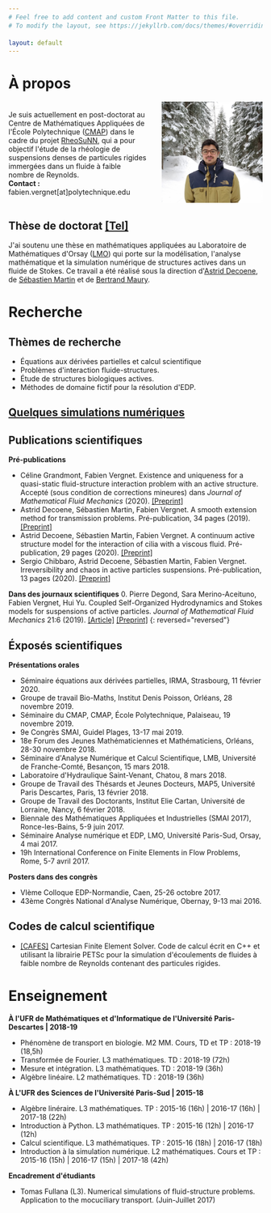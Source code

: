 ```yaml
---
# Feel free to add content and custom Front Matter to this file.
# To modify the layout, see https://jekyllrb.com/docs/themes/#overriding-theme-defaults

layout: default
---
```


# À propos

<div style="width: 100%; display: table;">
    <div style="display: table-row;">
        <div style="display: table-cell; vertical-align: middle;"> 
          Je suis actuellement en post-doctorat au Centre de Mathématiques Appliquées de l'École Polytechnique (<a href="https://portail.polytechnique.edu/cmap/fr">CMAP</a>) dans le cadre du projet <a href="http://www.cmap.polytechnique.fr/~lefebvre/RheoSuNN/">RheoSuNN</a>, qui a pour objectif l'étude de la rhéologie de suspensions denses de particules rigides immergées dans un fluide à faible nombre de Reynolds.
          <br>
          <b>Contact :</b>
          fabien.vergnet[at]polytechnique.edu
        </div>
        <div style="width: 200px; display: table-cell; padding-left: 30px; min-width: 150px;"> <img src="assets/fabien.jpg"> </div>
    </div>
</div>

## Thèse de doctorat [[Tel]](https://tel.archives-ouvertes.fr/tel-02194265v1)
J'ai soutenu une thèse en mathématiques appliquées au Laboratoire de Mathématiques d'Orsay ([LMO](https://www.math.u-psud.fr)) qui porte sur la modélisation, l'analyse mathématique et la simulation numérique de structures actives dans un fluide de Stokes. Ce travail a été réalisé sous la direction d'[Astrid Decoene](http://www.math.u-psud.fr/~decoene/), de [Sébastien Martin](http://w3.mi.parisdescartes.fr/~smarti02/) et de [Bertrand Maury](http://www.math.u-psud.fr/~maury/).


# Recherche

## Thèmes de recherche

- Équations aux dérivées partielles et calcul scientifique
- Problèmes d'interaction fluide-structures.
- Étude de structures biologiques actives.
- Méthodes de domaine fictif pour la résolution d'EDP.

## [Quelques simulations numériques](simus.html)

## Publications scientifiques

**Pré-publications**

- Céline Grandmont, Fabien Vergnet. Existence and uniqueness for a quasi-static fluid-structure interaction problem with an active structure. Accepté (sous condition de corrections mineures) dans *Journal of Mathematical Fluid Mechanics* (2020). [[Preprint]](https://hal.archives-ouvertes.fr/hal-02493384v1)
- Astrid Decoene, Sébastien Martin, Fabien Vergnet. A smooth extension method for transmission problems. Pré-publication, 34 pages (2019). [[Preprint]](https://hal.archives-ouvertes.fr/hal-02146271v2)
- Astrid Decoene, Sébastien Martin, Fabien Vergnet. A continuum active structure model for the interaction of cilia with a viscous fluid. Pré-publication, 29 pages (2020). [[Preprint]](https://hal.archives-ouvertes.fr/hal-02493513v1)
- Sergio Chibbaro, Astrid Decoene, Sébastien Martin, Fabien Vergnet. Irreversibility and chaos in active particles suspensions. Pré-publication, 13 pages (2020). [[Preprint]](https://arxiv.org/abs/2005.10613)


**Dans des journaux scientifiques**
0. Pierre Degond, Sara Merino-Aceituno, Fabien Vergnet, Hui Yu. Coupled Self-Organized Hydrodynamics and Stokes models for suspensions of active particles. *Journal of Mathematical Fluid Mechanics* 21:6 (2019). [[Article]](https://rdcu.be/bjyha) [[Preprint]](https://arxiv.org/pdf/1706.05666.pdf)
{: reversed="reversed"}

## Éxposés scientifiques

**Présentations orales**

- Séminaire équations aux dérivées partielles, IRMA, Strasbourg, 11 février 2020.
- Groupe de travail Bio-Maths, Institut Denis Poisson, Orléans, 28 novembre 2019.
- Séminaire du CMAP, CMAP, École Polytechnique, Palaiseau, 19 novembre 2019.
- 9e Congrès SMAI, Guidel Plages, 13-17 mai 2019.
- 18e Forum des Jeunes Mathématiciennes et Mathématiciens, Orléans, 28-30 novembre 2018.
- Séminaire d'Analyse Numérique et Calcul Scientifique, LMB, Université de Franche-Comté, Besançon, 15 mars 2018.
- Laboratoire d'Hydraulique Saint-Venant, Chatou, 8 mars 2018.
- Groupe de Travail des Thésards et Jeunes Docteurs, MAP5, Université Paris Descartes, Paris, 13 février 2018.
- Groupe de Travail des Doctorants, Institut Elie Cartan, Université de Lorraine, Nancy, 6 février 2018.
- Biennale des Mathématiques Appliquées et Industrielles (SMAI 2017), Ronce-les-Bains, 5-9 juin 2017.
- Séminaire Analyse numérique et EDP, LMO, Université Paris-Sud, Orsay, 4 mai 2017.
- 19h International Conference on Finite Elements in Flow Problems, Rome, 5-7 avril 2017.

**Posters dans des congrès**

- VIème Colloque EDP-Normandie, Caen, 25-26 octobre 2017.
- 43ème Congrès National d'Analyse Numérique, Obernay, 9-13 mai 2016.

## Codes de calcul scientifique

- [[CAFES]](https://github.com/gouarin/cafes) Cartesian Finite Element Solver. Code de calcul écrit en C++ et utilisant la librairie PETSc pour la simulation d'écoulements de fluides à faible nombre de Reynolds contenant des particules rigides.

# Enseignement

**À l'UFR de Mathématiques et d'Informatique de l'Université Paris-Descartes \| 2018-19**
- Phénomène de transport en biologie. M2 MM. Cours, TD et TP : 2018-19 (18,5h)
- Transformée de Fourier. L3 mathématiques. TD : 2018-19 (72h)
- Mesure et intégration. L3 mathématiques. TD : 2018-19 (36h)
- Algèbre linéaire. L2 mathématiques. TD : 2018-19 (36h)


**À L'UFR des Sciences de l'Université Paris-Sud | 2015-18**
- Algèbre linéraire. L3 mathématiques. TP : 2015-16 (16h) \| 2016-17 (16h) \| 2017-18 (22h)
- Introduction à Python. L3 mathématiques. TP : 2015-16 (12h) \| 2016-17 (12h)
- Calcul scientifique. L3 mathématiques. TP : 2015-16 (18h) \| 2016-17 (18h)
- Introduction à la simulation numérique. L2 mathématiques. Cours et TP : 2015-16 (15h) \| 2016-17 (15h) \| 2017-18 (42h)

**Encadrement d'étudiants**
- Tomas Fullana (L3). Numerical simulations of fluid-structure problems. Application to the mocuciliary transport. (Juin-Juillet 2017)

